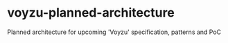 # voyzu-planned-architecture
Planned architecture for upcoming 'Voyzu' specification, patterns and PoC
